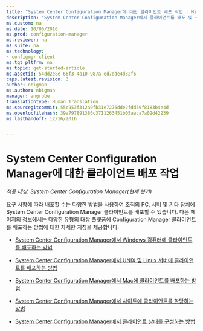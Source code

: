```yaml
---
title: "System Center Configuration Manager에 대한 클라이언트 배포 작업 | Microsoft 문서"
description: "System Center Configuration Manager에서 클라이언트를 배포 및 구성하는 방법을 알아봅니다."
ms.custom: na
ms.date: 10/06/2016
ms.prod: configuration-manager
ms.reviewer: na
ms.suite: na
ms.technology:
- configmgr-client
ms.tgt_pltfrm: na
ms.topic: get-started-article
ms.assetid: 54dd2e8e-66f3-4a10-987a-ed7dde4d32f6
caps.latest.revision: 3
author: nbigman
ms.author: nbigman
manager: angrobe
translationtype: Human Translation
ms.sourcegitcommit: 55c953f312a9fb31e7276dde2fdd59f8183b4e4d
ms.openlocfilehash: 39a797891386c3711263451b05aaca7a02d42239
ms.lasthandoff: 12/16/2016


---
```

# <a name="client-deployment-tasks-for-system-center-configuration-manager"></a>System Center Configuration Manager에 대한 클라이언트 배포 작업

*적용 대상: System Center Configuration Manager(현재 분기)*

요구 사항에 따라 배포할 수는 다양한 방법을 사용하여 조직의 PC, 서버 및 기타 장치에 System Center Configuration Manager 클라이언트를 배포할 수 있습니다. 다음 페이지의 정보에서는 다양한 유형의 대상 플랫폼에 Configuration Manager 클라이언트를 배포하는 방법에 대한 자세한 지침을 제공합니다.  

-   [System Center Configuration Manager에서 Windows 컴퓨터에 클라이언트를 배포하는 방법](../../../core/clients/deploy/deploy-clients-to-windows-computers.md)  

-   [System Center Configuration Manager에서 UNIX 및 Linux 서버에 클라이언트를 배포하는 방법](../../../core/clients/deploy/deploy-clients-to-unix-and-linux-servers.md)  

-   [System Center Configuration Manager에서 Mac에 클라이언트를 배포하는 방법](../../../core/clients/deploy/deploy-clients-to-macs.md)  

-   [System Center Configuration Manager에서 사이트에 클라이언트를 할당하는 방법](../../../core/clients/deploy/assign-clients-to-a-site.md)  

-   [System Center Configuration Manager에서 클라이언트 상태를 구성하는 방법](../../../core/clients/deploy/configure-client-status.md)  


